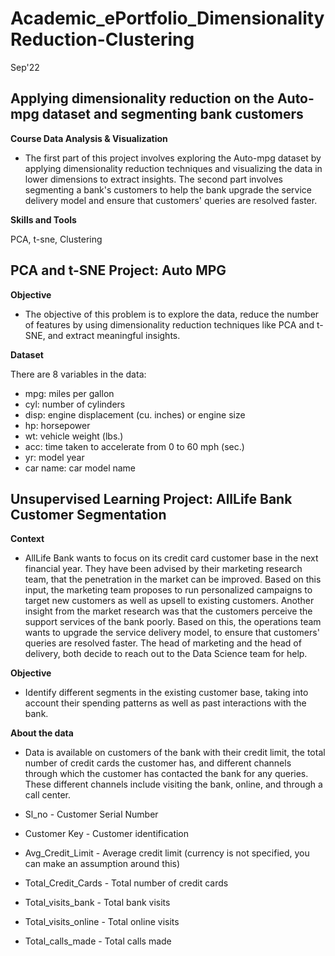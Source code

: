 # Academic_ePortfolio_DimensionalityReduction-Clustering

Sep'22

## Applying dimensionality reduction on the Auto-mpg dataset and segmenting bank customers
**Course Data Analysis & Visualization**

- The first part of this project involves exploring the Auto-mpg dataset by applying dimensionality reduction techniques and visualizing the data in lower dimensions to extract insights. The second part involves segmenting a bank's customers to help the bank upgrade the service delivery model and ensure that customers' queries are resolved faster.

**Skills and Tools**

PCA, t-sne, Clustering


## PCA and t-SNE Project: Auto MPG

**Objective**

- The objective of this problem is to explore the data, reduce the number of features by using dimensionality reduction techniques like PCA and t-SNE, and extract meaningful insights.

**Dataset**

There are 8 variables in the data:

- mpg: miles per gallon
- cyl: number of cylinders
- disp: engine displacement (cu. inches) or engine size
- hp: horsepower
- wt: vehicle weight (lbs.)
- acc: time taken to accelerate from 0 to 60 mph (sec.)
- yr: model year
- car name: car model name

## Unsupervised Learning Project: AllLife Bank Customer Segmentation

**Context**

- AllLife Bank wants to focus on its credit card customer base in the next financial year. They have been advised by their marketing research team, that the penetration in the market can be improved. Based on this input, the marketing team proposes to run personalized campaigns to target new customers as well as upsell to existing customers. Another insight from the market research was that the customers perceive the support services of the bank poorly. Based on this, the operations team wants to upgrade the service delivery model, to ensure that customers' queries are resolved faster. The head of marketing and the head of delivery, both decide to reach out to the Data Science team for help.

**Objective**

- Identify different segments in the existing customer base, taking into account their spending patterns as well as past interactions with the bank.

**About the data**

- Data is available on customers of the bank with their credit limit, the total number of credit cards the customer has, and different channels through which the customer has contacted the bank for any queries. These different channels include visiting the bank, online, and through a call center.

- Sl_no - Customer Serial Number
- Customer Key - Customer identification
- Avg_Credit_Limit - Average credit limit (currency is not specified, you can make an assumption around this)
- Total_Credit_Cards - Total number of credit cards
- Total_visits_bank - Total bank visits
- Total_visits_online - Total online visits
- Total_calls_made - Total calls made
